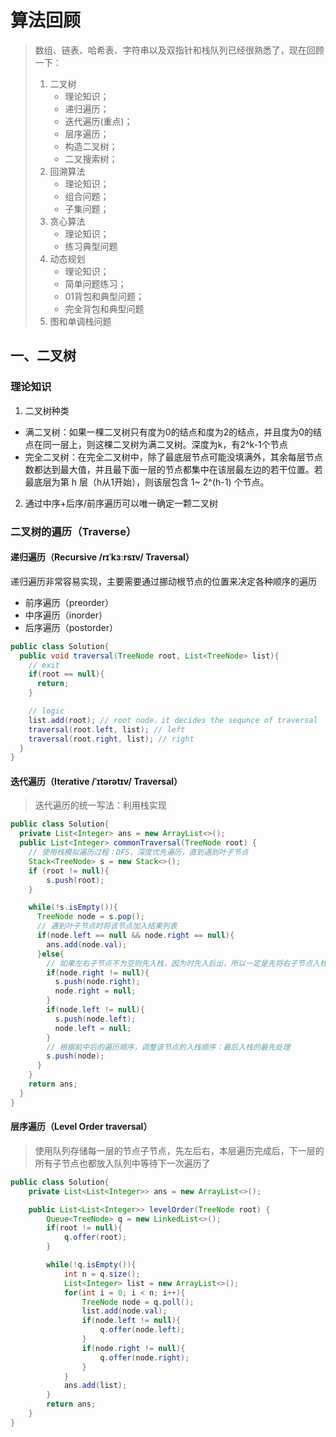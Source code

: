 # 算法回顾
> 数组、链表、哈希表、字符串以及双指针和栈队列已经很熟悉了，现在回顾一下：
> 1. 二叉树
>    - 理论知识；
>    - 递归遍历；
>    - 迭代遍历(重点)；
>    - 层序遍历；
>    - 构造二叉树；
>    - 二叉搜索树；
> 2. 回溯算法
>    - 理论知识；
>    - 组合问题；
>    - 子集问题；
> 3. 贪心算法
>    - 理论知识；
>    - 练习典型问题
> 4. 动态规划
>    - 理论知识；
>    - 简单问题练习；
>    - 01背包和典型问题；
>    - 完全背包和典型问题
> 5. 图和单调栈问题


## 一、二叉树
### 理论知识
1. 二叉树种类
 - 满二叉树：如果一棵二叉树只有度为0的结点和度为2的结点，并且度为0的结点在同一层上，则这棵二叉树为满二叉树。深度为k，有2^k-1个节点
 - 完全二叉树：在完全二叉树中，除了最底层节点可能没填满外，其余每层节点数都达到最大值，并且最下面一层的节点都集中在该层最左边的若干位置。若最底层为第 h 层（h从1开始），则该层包含 1~ 2^(h-1) 个节点。
2. 通过中序+后序/前序遍历可以唯一确定一颗二叉树

### 二叉树的遍历（Traverse）
#### 递归遍历（Recursive /rɪˈkɜːrsɪv/ Traversal）
递归遍历非常容易实现，主要需要通过挪动根节点的位置来决定各种顺序的遍历
- 前序遍历（preorder）
- 中序遍历（inorder）
- 后序遍历（postorder）

```java
public class Solution{
  public void traversal(TreeNode root, List<TreeNode> list){
    // exit
    if(root == null){
      return;
    }

    // logic
    list.add(root); // root node，it decides the sequnce of traversal
    traversal(root.left, list); // left
    traversal(root.right, list); // right
  }
}  
```

#### 迭代遍历（Iterative /ˈɪtərətɪv/ Traversal）
> 迭代遍历的统一写法：利用栈实现
```java
public class Solution{
  private List<Integer> ans = new ArrayList<>();
  public List<Integer> commonTraversal(TreeNode root) {
    // 使用栈模拟遍历过程：DFS，深度优先遍历，直到遇到叶子节点
    Stack<TreeNode> s = new Stack<>();
    if (root != null){
        s.push(root);
    }

    while(!s.isEmpty()){
      TreeNode node = s.pop();
      // 遇到叶子节点时将该节点加入结果列表
      if(node.left == null && node.right == null){
        ans.add(node.val);
      }else{
        // 如果左右子节点不为空则先入栈，因为时先入后出，所以一定是先将右子节点入栈
        if(node.right != null){
          s.push(node.right);
          node.right = null;
        }
        if(node.left != null){
          s.push(node.left);
          node.left = null;
        }
        // 根据前中后的遍历顺序，调整该节点的入栈顺序：最后入栈的最先处理
        s.push(node);
      }
    }
    return ans;
  }
}
```

#### 层序遍历（Level Order traversal）
> 使用队列存储每一层的节点子节点，先左后右，本层遍历完成后，下一层的所有子节点也都放入队列中等待下一次遍历了
```java
public class Solution{
    private List<List<Integer>> ans = new ArrayList<>();

    public List<List<Integer>> levelOrder(TreeNode root) {
        Queue<TreeNode> q = new LinkedList<>();
        if(root != null){
            q.offer(root);
        }

        while(!q.isEmpty()){
            int n = q.size();
            List<Integer> list = new ArrayList<>();
            for(int i = 0; i < n; i++){
                TreeNode node = q.poll();
                list.add(node.val);
                if(node.left != null){
                    q.offer(node.left);
                }
                if(node.right != null){
                    q.offer(node.right);
                }
            }
            ans.add(list);
        }
        return ans;
    }
}
```

